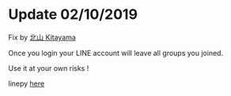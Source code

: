 # Update 02/10/2019 
Fix by [北山 Kitayama](https://github.com/rootmelo92118)

Once you login your LINE account will leave all groups you joined.

Use it at your own risks ! 

linepy [here](https://github.com/yinmo-public/linepy)
